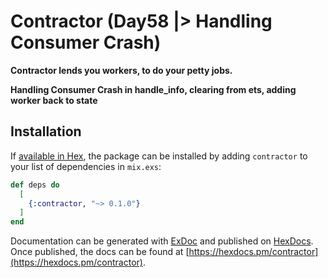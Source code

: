 # Contractor (Day58 |> Handling Consumer Crash)

**Contractor lends you workers, to do your petty jobs.**

**Handling Consumer Crash in handle_info, clearing from ets, adding worker back to state**

## Installation

If [available in Hex](https://hex.pm/docs/publish), the package can be installed
by adding `contractor` to your list of dependencies in `mix.exs`:

```elixir
def deps do
  [
    {:contractor, "~> 0.1.0"}
  ]
end
```

Documentation can be generated with [ExDoc](https://github.com/elixir-lang/ex_doc)
and published on [HexDocs](https://hexdocs.pm). Once published, the docs can
be found at [https://hexdocs.pm/contractor](https://hexdocs.pm/contractor).

